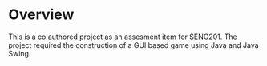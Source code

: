 # Overview
This is a co authored project as an assesment item for SENG201. The project required the construction of
a GUI based game using Java and Java Swing. 
